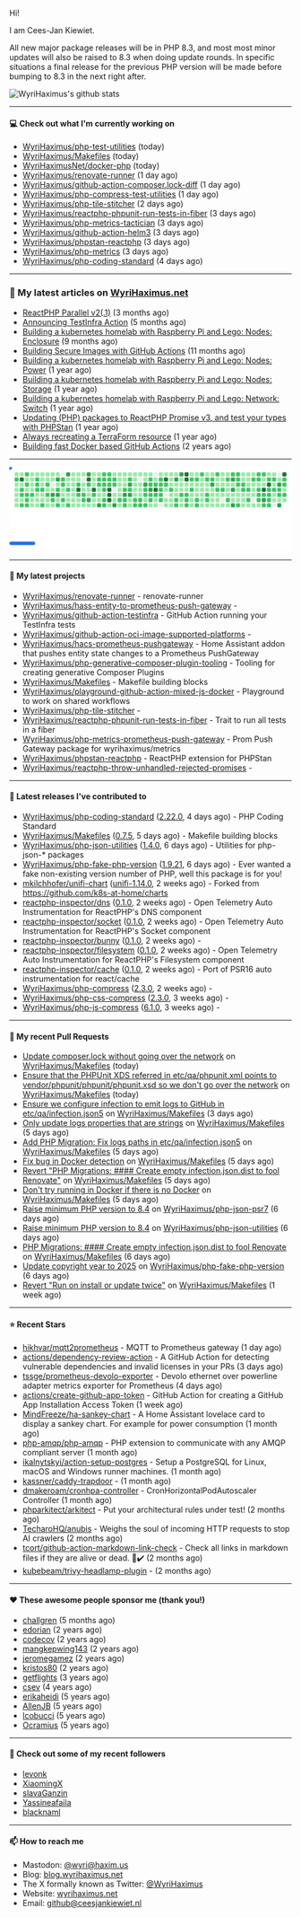 Hi!

I am Cees-Jan Kiewiet.

All new major package releases will be in PHP 8.3, and most most minor updates will also be raised to 8.3 when doing update rounds. In specific situations a final release for the previous PHP version will be made before bumping to 8.3 in the next right after.

![WyriHaximus's github stats](https://github-readme-stats.vercel.app/api?username=WyriHaximus&show_icons=true)

---

#### 💻 Check out what I'm currently working on

- [WyriHaximus/php-test-utilities](https://github.com/WyriHaximus/php-test-utilities) (today)
- [WyriHaximus/Makefiles](https://github.com/WyriHaximus/Makefiles) (today)
- [WyriHaximusNet/docker-php](https://github.com/WyriHaximusNet/docker-php) (today)
- [WyriHaximus/renovate-runner](https://github.com/WyriHaximus/renovate-runner) (1 day ago)
- [WyriHaximus/github-action-composer.lock-diff](https://github.com/WyriHaximus/github-action-composer.lock-diff) (1 day ago)
- [WyriHaximus/php-compress-test-utilities](https://github.com/WyriHaximus/php-compress-test-utilities) (1 day ago)
- [WyriHaximus/php-tile-stitcher](https://github.com/WyriHaximus/php-tile-stitcher) (2 days ago)
- [WyriHaximus/reactphp-phpunit-run-tests-in-fiber](https://github.com/WyriHaximus/reactphp-phpunit-run-tests-in-fiber) (3 days ago)
- [WyriHaximus/php-metrics-tactician](https://github.com/WyriHaximus/php-metrics-tactician) (3 days ago)
- [WyriHaximus/github-action-helm3](https://github.com/WyriHaximus/github-action-helm3) (3 days ago)
- [WyriHaximus/phpstan-reactphp](https://github.com/WyriHaximus/phpstan-reactphp) (3 days ago)
- [WyriHaximus/php-metrics](https://github.com/WyriHaximus/php-metrics) (3 days ago)
- [WyriHaximus/php-coding-standard](https://github.com/WyriHaximus/php-coding-standard) (4 days ago)

---

### 📜 My latest articles on [WyriHaximus.net](https://blog.wyrihaximus.net/)

- [ReactPHP Parallel v2(.1)](https://blog.wyrihaximus.net/2025/06/reactphp-parallel-v2-/) (3 months ago)
- [Announcing TestInfra Action](https://blog.wyrihaximus.net/2025/03/announcing-testinfra-action/) (5 months ago)
- [Building a kubernetes homelab with Raspberry Pi and Lego: Nodes: Enclosure](https://blog.wyrihaximus.net/2024/12/building-a-kubernetes-homelab-with-raspberry-pies-and-lego-nodes-enclosure/) (9 months ago)
- [Building Secure Images with GitHub Actions](https://blog.wyrihaximus.net/2024/10/building-secure-images-with-github-actions/) (11 months ago)
- [Building a kubernetes homelab with Raspberry Pi and Lego: Nodes: Power](https://blog.wyrihaximus.net/2024/09/building-a-kubernetes-homelab-with-raspberry-pies-and-lego-nodes-power/) (1 year ago)
- [Building a kubernetes homelab with Raspberry Pi and Lego: Nodes: Storage](https://blog.wyrihaximus.net/2024/08/building-a-kubernetes-homelab-with-raspberry-pies-and-lego-nodes-storage/) (1 year ago)
- [Building a kubernetes homelab with Raspberry Pi and Lego: Network: Switch](https://blog.wyrihaximus.net/2024/07/building-a-kubernetes-homelab-with-raspberry-pies-and-lego-network-switch/) (1 year ago)
- [Updating (PHP) packages to ReactPHP Promise v3, and test your types with PHPStan](https://blog.wyrihaximus.net/2024/06/updating-php-packages-to-reactphp-promise-v3--and-test-your-types-with-phpstan/) (1 year ago)
- [Always recreating a TerraForm resource](https://blog.wyrihaximus.net/2024/04/always-recreating-a-terraform-resource/) (1 year ago)
- [Building fast Docker based GitHub Actions](https://blog.wyrihaximus.net/2023/03/building-fast-docker-based-github-actions/) (2 years ago)

---

<picture>
  <source
    media="(prefers-color-scheme: dark)"
    srcset="images/breakout-dark.svg"
  />
  <source
    media="(prefers-color-scheme: light)"
    srcset="images/breakout-light.svg"
  />
  <img alt="Breakout Game" src="images/breakout-light.svg" />
</picture>

---

#### 🌱 My latest projects

- [WyriHaximus/renovate-runner](https://github.com/WyriHaximus/renovate-runner) - renovate-runner
- [WyriHaximus/hass-entity-to-prometheus-push-gateway](https://github.com/WyriHaximus/hass-entity-to-prometheus-push-gateway) - 
- [WyriHaximus/github-action-testinfra](https://github.com/WyriHaximus/github-action-testinfra) - GitHub Action running your TestInfra tests
- [WyriHaximus/github-action-oci-image-supported-platforms](https://github.com/WyriHaximus/github-action-oci-image-supported-platforms) - 
- [WyriHaximus/hacs-prometheus-pushgateway](https://github.com/WyriHaximus/hacs-prometheus-pushgateway) - Home Assistant addon that pushes entity state changes to a Prometheus PushGateway
- [WyriHaximus/php-generative-composer-plugin-tooling](https://github.com/WyriHaximus/php-generative-composer-plugin-tooling) - Tooling for creating generative Composer Plugins
- [WyriHaximus/Makefiles](https://github.com/WyriHaximus/Makefiles) - Makefile building blocks
- [WyriHaximus/playground-github-action-mixed-js-docker](https://github.com/WyriHaximus/playground-github-action-mixed-js-docker) - Playground to work on shared workflows
- [WyriHaximus/php-tile-stitcher](https://github.com/WyriHaximus/php-tile-stitcher) - 
- [WyriHaximus/reactphp-phpunit-run-tests-in-fiber](https://github.com/WyriHaximus/reactphp-phpunit-run-tests-in-fiber) - Trait to run all tests in a fiber
- [WyriHaximus/php-metrics-prometheus-push-gateway](https://github.com/WyriHaximus/php-metrics-prometheus-push-gateway) - Prom Push Gateway package for wyrihaximus/metrics
- [WyriHaximus/phpstan-reactphp](https://github.com/WyriHaximus/phpstan-reactphp) - ReactPHP extension for PHPStan
- [WyriHaximus/reactphp-throw-unhandled-rejected-promises](https://github.com/WyriHaximus/reactphp-throw-unhandled-rejected-promises) - 

---

#### 🔭 Latest releases I've contributed to

- [WyriHaximus/php-coding-standard](https://github.com/WyriHaximus/php-coding-standard) ([2.22.0](https://github.com/WyriHaximus/php-coding-standard/releases/tag/2.22.0), 4 days ago) - PHP Coding Standard
- [WyriHaximus/Makefiles](https://github.com/WyriHaximus/Makefiles) ([0.7.5](https://github.com/WyriHaximus/Makefiles/releases/tag/0.7.5), 5 days ago) - Makefile building blocks
- [WyriHaximus/php-json-utilities](https://github.com/WyriHaximus/php-json-utilities) ([1.4.0](https://github.com/WyriHaximus/php-json-utilities/releases/tag/1.4.0), 6 days ago) - Utilities for php-json-* packages
- [WyriHaximus/php-fake-php-version](https://github.com/WyriHaximus/php-fake-php-version) ([1.9.21](https://github.com/WyriHaximus/php-fake-php-version/releases/tag/1.9.21), 6 days ago) - Ever wanted a fake non-existing version number of PHP, well this package is for you!
- [mkilchhofer/unifi-chart](https://github.com/mkilchhofer/unifi-chart) ([unifi-1.14.0](https://github.com/mkilchhofer/unifi-chart/releases/tag/unifi-1.14.0), 2 weeks ago) - Forked from https://github.com/k8s-at-home/charts
- [reactphp-inspector/dns](https://github.com/reactphp-inspector/dns) ([0.1.0](https://github.com/reactphp-inspector/dns/releases/tag/0.1.0), 2 weeks ago) - Open Telemetry Auto Instrumentation for ReactPHP&#39;s DNS component
- [reactphp-inspector/socket](https://github.com/reactphp-inspector/socket) ([0.1.0](https://github.com/reactphp-inspector/socket/releases/tag/0.1.0), 2 weeks ago) - Open Telemetry Auto Instrumentation for ReactPHP&#39;s Socket component
- [reactphp-inspector/bunny](https://github.com/reactphp-inspector/bunny) ([0.1.0](https://github.com/reactphp-inspector/bunny/releases/tag/0.1.0), 2 weeks ago) - 
- [reactphp-inspector/filesystem](https://github.com/reactphp-inspector/filesystem) ([0.1.0](https://github.com/reactphp-inspector/filesystem/releases/tag/0.1.0), 2 weeks ago) - Open Telemetry Auto Instrumentation for ReactPHP&#39;s Filesystem component
- [reactphp-inspector/cache](https://github.com/reactphp-inspector/cache) ([0.1.0](https://github.com/reactphp-inspector/cache/releases/tag/0.1.0), 2 weeks ago) - Port of PSR16 auto instrumentation for react/cache
- [WyriHaximus/php-compress](https://github.com/WyriHaximus/php-compress) ([2.3.0](https://github.com/WyriHaximus/php-compress/releases/tag/2.3.0), 2 weeks ago) - 
- [WyriHaximus/php-css-compress](https://github.com/WyriHaximus/php-css-compress) ([2.3.0](https://github.com/WyriHaximus/php-css-compress/releases/tag/2.3.0), 3 weeks ago) - 
- [WyriHaximus/php-js-compress](https://github.com/WyriHaximus/php-js-compress) ([6.1.0](https://github.com/WyriHaximus/php-js-compress/releases/tag/6.1.0), 3 weeks ago) - 

---

#### 🔨 My recent Pull Requests

- [Update composer.lock without going over the network](https://github.com/WyriHaximus/Makefiles/pull/60) on [WyriHaximus/Makefiles](https://github.com/WyriHaximus/Makefiles) (today)
- [Ensure that the PHPUnit XDS referred in etc/qa/phpunit.xml points to vendor/phpunit/phpunit/phpunit.xsd so we don&#39;t go over the network](https://github.com/WyriHaximus/Makefiles/pull/59) on [WyriHaximus/Makefiles](https://github.com/WyriHaximus/Makefiles) (today)
- [Ensure we configure infection to emit logs to GitHub in etc/qa/infection.json5](https://github.com/WyriHaximus/Makefiles/pull/58) on [WyriHaximus/Makefiles](https://github.com/WyriHaximus/Makefiles) (3 days ago)
- [Only update logs properties that are strings](https://github.com/WyriHaximus/Makefiles/pull/57) on [WyriHaximus/Makefiles](https://github.com/WyriHaximus/Makefiles) (5 days ago)
- [Add PHP Migration: Fix logs paths in etc/qa/infection.json5](https://github.com/WyriHaximus/Makefiles/pull/56) on [WyriHaximus/Makefiles](https://github.com/WyriHaximus/Makefiles) (5 days ago)
- [Fix bug in Docker detection](https://github.com/WyriHaximus/Makefiles/pull/55) on [WyriHaximus/Makefiles](https://github.com/WyriHaximus/Makefiles) (5 days ago)
- [Revert &#34;PHP Migrations: #### Create empty infection.json.dist to fool Renovate&#34;](https://github.com/WyriHaximus/Makefiles/pull/54) on [WyriHaximus/Makefiles](https://github.com/WyriHaximus/Makefiles) (5 days ago)
- [Don&#39;t try running in Docker if there is no Docker](https://github.com/WyriHaximus/Makefiles/pull/53) on [WyriHaximus/Makefiles](https://github.com/WyriHaximus/Makefiles) (5 days ago)
- [Raise minimum PHP version to 8.4](https://github.com/WyriHaximus/php-json-psr7/pull/169) on [WyriHaximus/php-json-psr7](https://github.com/WyriHaximus/php-json-psr7) (6 days ago)
- [Raise minimum PHP version to 8.4](https://github.com/WyriHaximus/php-json-utilities/pull/62) on [WyriHaximus/php-json-utilities](https://github.com/WyriHaximus/php-json-utilities) (6 days ago)
- [PHP Migrations: #### Create empty infection.json.dist to fool Renovate](https://github.com/WyriHaximus/Makefiles/pull/52) on [WyriHaximus/Makefiles](https://github.com/WyriHaximus/Makefiles) (6 days ago)
- [Update copyright year to 2025](https://github.com/WyriHaximus/php-fake-php-version/pull/158) on [WyriHaximus/php-fake-php-version](https://github.com/WyriHaximus/php-fake-php-version) (6 days ago)
- [Revert &#34;Run on install or update twice&#34;](https://github.com/WyriHaximus/Makefiles/pull/51) on [WyriHaximus/Makefiles](https://github.com/WyriHaximus/Makefiles) (1 week ago)

---

#### ⭐ Recent Stars

- [hikhvar/mqtt2prometheus](https://github.com/hikhvar/mqtt2prometheus) - MQTT to Prometheus gateway (1 day ago)
- [actions/dependency-review-action](https://github.com/actions/dependency-review-action) - A GitHub Action for detecting vulnerable dependencies and invalid licenses in your PRs (3 days ago)
- [tssge/prometheus-devolo-exporter](https://github.com/tssge/prometheus-devolo-exporter) - Devolo ethernet over powerline adapter metrics exporter for Prometheus (4 days ago)
- [actions/create-github-app-token](https://github.com/actions/create-github-app-token) - GitHub Action for creating a GitHub App Installation Access Token (1 week ago)
- [MindFreeze/ha-sankey-chart](https://github.com/MindFreeze/ha-sankey-chart) - A Home Assistant lovelace card to display a sankey chart. For example for power consumption (1 month ago)
- [php-amqp/php-amqp](https://github.com/php-amqp/php-amqp) - PHP extension to communicate with any AMQP compliant server (1 month ago)
- [ikalnytskyi/action-setup-postgres](https://github.com/ikalnytskyi/action-setup-postgres) - Setup a PostgreSQL for Linux, macOS and Windows runner machines. (1 month ago)
- [kassner/caddy-trapdoor](https://github.com/kassner/caddy-trapdoor) -  (1 month ago)
- [dmakeroam/cronhpa-controller](https://github.com/dmakeroam/cronhpa-controller) - CronHorizontalPodAutoscaler Controller (1 month ago)
- [phparkitect/arkitect](https://github.com/phparkitect/arkitect) - Put your architectural rules under test! (2 months ago)
- [TecharoHQ/anubis](https://github.com/TecharoHQ/anubis) - Weighs the soul of incoming HTTP requests to stop AI crawlers (2 months ago)
- [tcort/github-action-markdown-link-check](https://github.com/tcort/github-action-markdown-link-check) - Check all links in markdown files if they are alive or dead. 🔗✔️ (2 months ago)
- [kubebeam/trivy-headlamp-plugin](https://github.com/kubebeam/trivy-headlamp-plugin) -  (2 months ago)

---

#### ❤️ These awesome people sponsor me (thank you!)

- [challgren](https://github.com/challgren) (5 months ago)
- [edorian](https://github.com/edorian) (2 years ago)
- [codecov](https://github.com/codecov) (2 years ago)
- [mangkepwing143](https://github.com/mangkepwing143) (2 years ago)
- [jeromegamez](https://github.com/jeromegamez) (2 years ago)
- [kristos80](https://github.com/kristos80) (2 years ago)
- [getflights](https://github.com/getflights) (3 years ago)
- [csev](https://github.com/csev) (4 years ago)
- [erikaheidi](https://github.com/erikaheidi) (5 years ago)
- [AllenJB](https://github.com/AllenJB) (5 years ago)
- [lcobucci](https://github.com/lcobucci) (5 years ago)
- [Ocramius](https://github.com/Ocramius) (5 years ago)

---

#### 👯 Check out some of my recent followers

- [levonk](https://github.com/levonk)
- [XiaomingX](https://github.com/XiaomingX)
- [slavaGanzin](https://github.com/slavaGanzin)
- [Yassineafaila](https://github.com/Yassineafaila)
- [blacknaml](https://github.com/blacknaml)

---

#### 📫 How to reach me

- Mastodon: [@wyri@haxim.us](https://toot-toot.wyrihaxim.us/@wyri)
- Blog: [blog.wyrihaximus.net](https://blog.wyrihaximus.net/)
- The X formally known as Twitter: [@WyriHaximus](https://twitter.com/WyriHaximus)
- Website: [wyrihaximus.net](https://wyrihaximus.net/)
- Email: [github@ceesjankiewiet.nl](mailto:github@ceesjankiewiet.nl)
